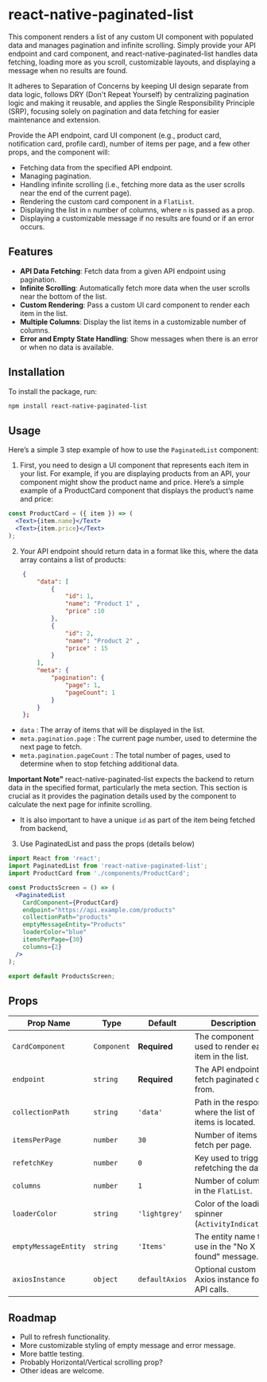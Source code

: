 # react-native-paginated-list

This component renders a list of any custom UI component with populated data and manages pagination and infinite scrolling. Simply provide your API endpoint and card component, and react-native-paginated-list handles data fetching, loading more as you scroll, customizable layouts, and displaying a message when no results are found.
  
It adheres to Separation of Concerns by keeping UI design separate from data logic, follows DRY (Don't Repeat Yourself) by centralizing pagination logic and making it reusable, and applies the Single Responsibility Principle (SRP), focusing solely on pagination and data fetching for easier maintenance and extension.

Provide the API endpoint, card UI component (e.g., product card, notification card, profile card), number of items per page, and a few other props, and the component will:

- Fetching data from the specified API endpoint.
- Managing pagination.
- Handling infinite scrolling (i.e., fetching more data as the user scrolls near the end of the current page).
- Rendering the custom card component in a `FlatList`.
- Displaying the list in `n` number of columns, where `n` is passed as a prop.
- Displaying a customizable message if no results are found or if an error occurs.

## Features

- **API Data Fetching**: Fetch data from a given API endpoint using pagination.
- **Infinite Scrolling**: Automatically fetch more data when the user scrolls near the bottom of the list.
- **Custom Rendering**: Pass a custom UI card component to render each item in the list.
- **Multiple Columns**: Display the list items in a customizable number of columns.
- **Error and Empty State Handling**: Show messages when there is an error or when no data is available.
## Installation

To install the package, run:

```bash
npm install react-native-paginated-list
``` 
 
## Usage
Here’s a simple 3 step example of how to use the `PaginatedList` component:

1. First, you need to design a UI component that represents each item in your list. For example, if you are displaying products from an API, your component might show the product name and price.
Here’s a simple example of a ProductCard component that displays the product’s name and price:
 
```jsx
const ProductCard = ({ item }) => (
  <Text>{item.name}</Text>   
  <Text>{item.price}</Text>
);
```

2. Your API endpoint should return data in a format like this, where the data array contains a list of products:
 
```json
    {
        "data": [
            { 
                "id": 1, 
                "name": "Product 1" , 
                "price" :10  
            }, 
            { 
                "id": 2, 
                "name": "Product 2" , 
                "price" : 15  
            }
        ],
        "meta": {
            "pagination": {
                "page": 1,
                "pageCount": 1
            }
        }
    };
 ```   
- `data` : The array of items that will be displayed in the list. 
- `meta.pagination.page` : The current page number, used to determine the next page to fetch. 
- `meta.pagination.pageCount` : The total number of pages, used to determine when to stop fetching additional data.

**Important Note"** react-native-paginated-list expects the backend to return data in the specified format, particularly the meta section. This section is crucial as it provides the pagination details used by the component to calculate the next page for infinite scrolling.
- It is also important to have a unique `id` as part of the item being fetched from backend,

3. Use PaginatedList and pass the props (details below)

```jsx
import React from 'react';
import PaginatedList from 'react-native-paginated-list';
import ProductCard from './components/ProductCard';

const ProductsScreen = () => (
  <PaginatedList
    CardComponent={ProductCard}
    endpoint="https://api.example.com/products"
    collectionPath="products"
    emptyMessageEntity="Products"
    loaderColor="blue"
    itemsPerPage={30}
    columns={2}
  />
);

export default ProductsScreen;
```

## Props 

| Prop Name            | Type              | Default     | Description |
|----------------------|-------------------|-------------|-------------|
| `CardComponent`       | `Component`       | **Required**| The component used to render each item in the list. |
| `endpoint`            | `string`          | **Required**| The API endpoint to fetch paginated data from. |
| `collectionPath`      | `string`          | `'data'`    | Path in the response where the list of items is located. |
| `itemsPerPage`        | `number`          | `30`        | Number of items to fetch per page. |
| `refetchKey`          | `number`          | `0`         | Key used to trigger refetching the data. |
| `columns`             | `number`          | `1`         | Number of columns in the `FlatList`. |
| `loaderColor`         | `string`          | `'lightgrey'` | Color of the loading spinner (`ActivityIndicator`). |
| `emptyMessageEntity`  | `string`          | `'Items'`   | The entity name to use in the "No X found" message. |
| `axiosInstance`       | `object`          | `defaultAxios` | Optional custom Axios instance for API calls. |

## Roadmap 

- Pull to refresh functionality. 
- More customizable styling of empty message and error message.  
- More battle testing. 
- Probably Horizontal/Vertical scrolling prop? 
- Other ideas are welcome. 

